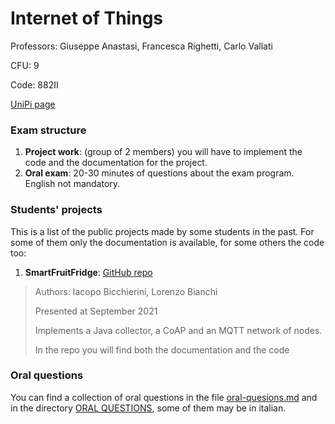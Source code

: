 # Internet of Things

Professors: Giuseppe Anastasi, Francesca Righetti, Carlo Vallati

CFU: 9

Code: 882II

[UniPi page](https://esami.unipi.it/esami2/programma.php?c=51538)

### Exam structure

1. **Project work**: (group of 2 members) you will have to implement the code and the documentation for the project.
2. **Oral exam**: 20-30 minutes of questions about the exam program. English not mandatory.

### Students' projects

This is a list of the public projects made by some students in the past. For some of them only the documentation is available, for some others the code too:
1. **SmartFruitFridge**: [GitHub repo](https://github.com/Bicchie/SmartFruitFridge)
>Authors: Iacopo Bicchierini, Lorenzo Bianchi
>
>Presented at September 2021
>
> Implements a Java collector, a CoAP and an MQTT network of nodes.
>
>In the repo you will find both the documentation and the code
>

### Oral questions

You can find a collection of oral questions in the file [oral-quesions.md](oral-questions.md) and in the directory [ORAL QUESTIONS](ORAL-QUESTIONS), some of them may be in italian.

